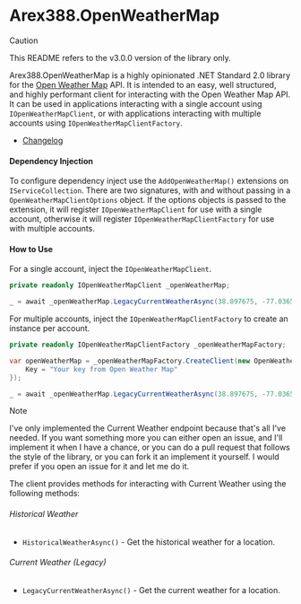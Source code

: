 ﻿# Arex388.OpenWeatherMap

> [!CAUTION]
>
> This README refers to the v3.0.0 version of the library only.



Arex388.OpenWeatherMap is a highly opinionated .NET Standard 2.0 library for the [Open Weather Map](https://openweathermap.org/current) API. It is intended to an easy, well structured, and highly performant client for interacting with the Open Weather Map API. It can be used in applications interacting with a single account using `IOpenWeatherMapClient`, or with applications interacting with multiple accounts using `IOpenWeatherMapClientFactory`.

- [Changelog](CHANGELOG.md)



#### Dependency Injection

To configure dependency inject use the `AddOpenWeatherMap()` extensions on `IServiceCollection`. There are two signatures, with and without passing in a `OpenWeatherMapClientOptions` object. If the options objects is passed to the extension, it will register `IOpenWeatherMapClient` for use with a single account, otherwise it will register `IOpenWeatherMapClientFactory` for use with multiple accounts.



#### How to Use

For a single account, inject the `IOpenWeatherMapClient`.

```c#
private readonly IOpenWeatherMapClient _openWeatherMap;

_ = await _openWeatherMap.LegacyCurrentWeatherAsync(38.897675, -77.036547);
```



For multiple accounts, inject the `IOpenWeatherMapClientFactory` to create an instance per account.

```c#
private readonly IOpenWeatherMapClientFactory _openWeatherMapFactory;

var openWeatherMap = _openWeatherMapFactory.CreateClient(new OpenWeatherMapClient {
	Key = "Your key from Open Weather Map"
});

_ = await _openWeatherMap.LegacyCurrentWeatherAsync(38.897675, -77.036547);
```



> [!NOTE]
>
> I've only implemented the Current Weather endpoint because that's all I've needed. If you want something more you can either open an issue, and I'll implement it when I have a chance, or you can do a pull request that follows the style of the library, or you can fork it an implement it yourself. I would prefer if you open an issue for it and let me do it.



The client provides methods for interacting with Current Weather using the following methods:

###### Historical Weather

- `HistoricalWeatherAsync()` - Get the historical weather for a location.



###### Current Weather (Legacy)

- `LegacyCurrentWeatherAsync()` - Get the current weather for a location.
